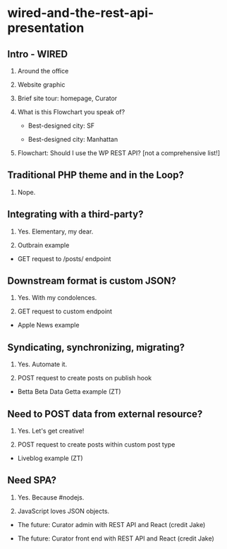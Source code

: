 # wired-and-the-rest-api-presentation

## Intro - WIRED

1.  Around the office

1.  Website graphic

1.  Brief site tour: homepage, Curator

1.  What is this Flowchart you speak of?

    *  Best-designed city: SF

    *  Best-designed city: Manhattan

1.  Flowchart:  Should I use the WP REST API? [not a comprehensive list!]

##  Traditional PHP theme and in the Loop?

1.  Nope.

##  Integrating with a third-party?

1.  Yes.  Elementary, my dear.

1.  Outbrain example

*  GET request to /posts/ endpoint

##  Downstream format is custom JSON?

1.  Yes.  With my condolences.

1.  GET request to custom endpoint

*  Apple News example

##  Syndicating, synchronizing, migrating?

1.  Yes.  Automate it.

1.  POST request to create posts on publish hook

*  Betta Beta Data Getta example (ZT)

##  Need to POST data from external resource?

1.  Yes.  Let's get creative!

1.  POST request to create posts within custom post type

*  Liveblog example (ZT)

##  Need SPA?

1.  Yes.  Because #nodejs.

1.  JavaScript loves JSON objects.

*  The future: Curator admin with REST API and React (credit Jake)

*  The future: Curator front end with REST API and React (credit Jake)

